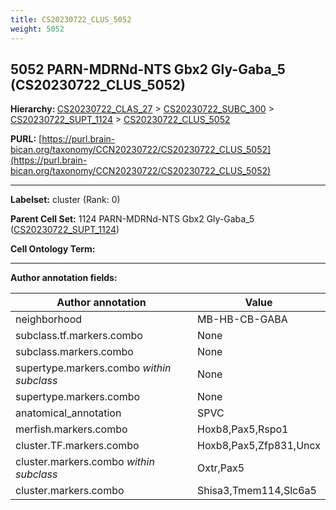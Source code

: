 ```yaml
---
title: CS20230722_CLUS_5052
weight: 5052
---
```

## 5052 PARN-MDRNd-NTS Gbx2 Gly-Gaba_5 (CS20230722_CLUS_5052)
<b>Hierarchy: </b>
[CS20230722_CLAS_27](../CS20230722_CLAS_27) >
[CS20230722_SUBC_300](../CS20230722_SUBC_300) >
[CS20230722_SUPT_1124](../CS20230722_SUPT_1124) >
[CS20230722_CLUS_5052](../CS20230722_CLUS_5052)

**PURL:** [https://purl.brain-bican.org/taxonomy/CCN20230722/CS20230722_CLUS_5052](https://purl.brain-bican.org/taxonomy/CCN20230722/CS20230722_CLUS_5052)

---


**Labelset:** cluster (Rank: 0)

**Parent Cell Set:** 1124 PARN-MDRNd-NTS Gbx2 Gly-Gaba_5 ([CS20230722_SUPT_1124](../CS20230722_SUPT_1124))



**Cell Ontology Term:** 

[MARKER GENES.]: #


---

[TRANSFERRED ANNOTATIONS.]: #


[AUTHOR ANNOTATION FIELDS.]: #


**Author annotation fields:**

| Author annotation | Value |
|-------------------|-------|
|neighborhood|MB-HB-CB-GABA|
|subclass.tf.markers.combo|None|
|subclass.markers.combo|None|
|supertype.markers.combo _within subclass_|None|
|supertype.markers.combo|None|
|anatomical_annotation|SPVC|
|merfish.markers.combo|Hoxb8,Pax5,Rspo1|
|cluster.TF.markers.combo|Hoxb8,Pax5,Zfp831,Uncx|
|cluster.markers.combo _within subclass_|Oxtr,Pax5|
|cluster.markers.combo|Shisa3,Tmem114,Slc6a5|
